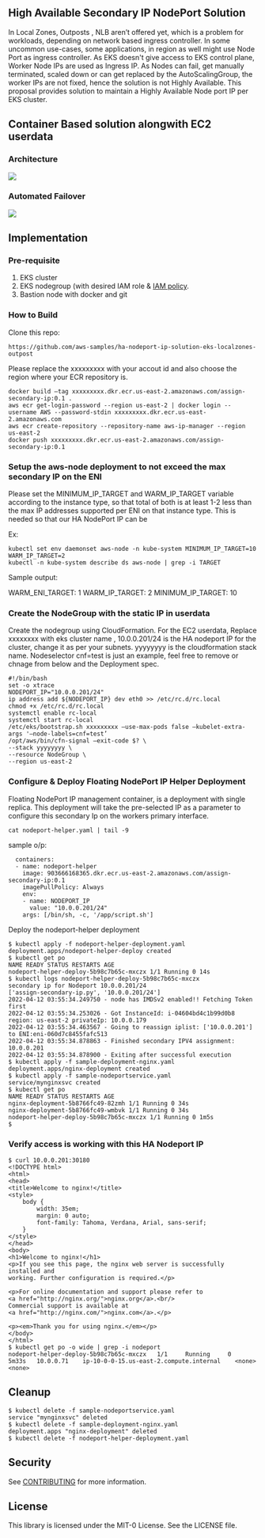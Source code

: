 
## High Available Secondary IP NodePort Solution

In Local Zones, Outposts , NLB aren’t offered yet, which is a problem for workloads, depending on network based ingress controller. In some uncommon use-cases, some applications, in region as well might use Node Port as ingress controller. As EKS doesn't give access to EKS control plane, Worker Node IPs are used as Ingress IP.
As Nodes can fail, get manually terminated, scaled down or can get replaced by the AutoScalingGroup, the worker IPs are not fixed, hence the solution is not Highly Available. This proposal provides solution to maintain a Highly Available Node port IP per EKS cluster.


## Container Based solution alongwith EC2 userdata

### Architecture
![](nodeport.jpg) 

### Automated Failover
![](nodeport-failover.jpg) 
## Implementation 
### Pre-requisite

1. EKS cluster
2. EKS nodegroup (with desired IAM role & [IAM policy](samples/iam-policy.json).
6. Bastion node with docker and git

### How to Build

Clone this repo:

```
https://github.com/aws-samples/ha-nodeport-ip-solution-eks-localzones-outpost
```

Please replace the xxxxxxxxx with your accout id and also choose the region where your ECR repository is.
```
docker build —tag xxxxxxxxx.dkr.ecr.us-east-2.amazonaws.com/assign-secondary-ip:0.1 .
aws ecr get-login-password --region us-east-2 | docker login --username AWS --password-stdin xxxxxxxxx.dkr.ecr.us-east-2.amazonaws.com
aws ecr create-repository --repository-name aws-ip-manager --region us-east-2
docker push xxxxxxxxx.dkr.ecr.us-east-2.amazonaws.com/assign-secondary-ip:0.1
```

###  Setup the aws-node deployment to not exceed the max secondary IP on the ENI

Please set the MINIMUM_IP_TARGET and WARM_IP_TARGET variable according to the instance type, so that total of both is at least 1-2 less than the max IP addresses supported per ENI on that instance type. This is needed so that our HA NodePort IP can be 

Ex:
```
kubectl set env daemonset aws-node -n kube-system MINIMUM_IP_TARGET=10 WARM_IP_TARGET=2
kubectl -n kube-system describe ds aws-node | grep -i TARGET
```
Sample output:

WARM_ENI_TARGET: 1
WARM_IP_TARGET: 2
MINIMUM_IP_TARGET: 10

###  Create the NodeGroup with the static IP in userdata
Create the nodegroup using CloudFormation. For the EC2 userdata, Replace xxxxxxxx with eks cluster name , 10.0.0.201/24 is the HA nodeport IP for the cluster, change it as per your subnets. yyyyyyyy is the cloudformation stack name. Nodeselector cnf=test is just an example, feel free to remove or chnage from below and the Deployment spec. 

```
#!/bin/bash
set -o xtrace
NODEPORT_IP="10.0.0.201/24"
ip address add ${NODEPORT_IP} dev eth0 >> /etc/rc.d/rc.local
chmod +x /etc/rc.d/rc.local
systemctl enable rc-local
systemctl start rc-local
/etc/eks/bootstrap.sh xxxxxxxxx —use-max-pods false —kubelet-extra-args '—node-labels=cnf=test’
/opt/aws/bin/cfn-signal —exit-code $? \
--stack yyyyyyyy \
--resource NodeGroup \
--region us-east-2
```

### Configure & Deploy Floating NodePort IP Helper Deployment

Floating NodePort IP management container, is a deployment with single replica. This deployment will take the pre-selected IP as a parameter to configure this secondary Ip on the workers primary interface. 

```
cat nodeport-helper.yaml | tail -9
```
sample o/p:

      containers:
      - name: nodeport-helper
        image: 903666168365.dkr.ecr.us-east-2.amazonaws.com/assign-secondary-ip:0.1
        imagePullPolicy: Always
        env:
        - name: NODEPORT_IP
          value: "10.0.0.201/24"
        args: [/bin/sh, -c, '/app/script.sh']

Deploy the nodeport-helper deployment

```
$ kubectl apply -f nodeport-helper-deployment.yaml
deployment.apps/nodeport-helper-deploy created
$ kubectl get po
NAME READY STATUS RESTARTS AGE
nodeport-helper-deploy-5b98c7b65c-mxczx 1/1 Running 0 14s
$ kubectl logs nodeport-helper-deploy-5b98c7b65c-mxczx
secondary ip for Nodeport 10.0.0.201/24
['assign-secondary-ip.py', '10.0.0.201/24']
2022-04-12 03:55:34.249750 - node has IMDSv2 enabled!! Fetching Token first
2022-04-12 03:55:34.253026 - Got InstanceId: i-04604bd4c1b99d0b8 region: us-east-2 privateIp: 10.0.0.179
2022-04-12 03:55:34.463567 - Going to reassign iplist: ['10.0.0.201'] to ENI:eni-060d7c8455fafc513
2022-04-12 03:55:34.878863 - Finished secondary IPV4 assignment: 10.0.0.201
2022-04-12 03:55:34.878900 - Exiting after successful execution
$ kubectl apply -f sample-deployment-nginx.yaml
deployment.apps/nginx-deployment created
$ kubectl apply -f sample-nodeportservice.yaml
service/mynginxsvc created
$ kubectl get po
NAME READY STATUS RESTARTS AGE
nginx-deployment-5b8766fc49-82zmh 1/1 Running 0 34s
nginx-deployment-5b8766fc49-wmbvk 1/1 Running 0 34s
nodeport-helper-deploy-5b98c7b65c-mxczx 1/1 Running 0 1m5s
$
```

### Verify access is working with this HA Nodeport IP
```
$ curl 10.0.0.201:30180
<!DOCTYPE html>
<html>
<head>
<title>Welcome to nginx!</title>
<style>
    body {
        width: 35em;
        margin: 0 auto;
        font-family: Tahoma, Verdana, Arial, sans-serif;
    }
</style>
</head>
<body>
<h1>Welcome to nginx!</h1>
<p>If you see this page, the nginx web server is successfully installed and
working. Further configuration is required.</p>

<p>For online documentation and support please refer to
<a href="http://nginx.org/">nginx.org</a>.<br/>
Commercial support is available at
<a href="http://nginx.com/">nginx.com</a>.</p>

<p><em>Thank you for using nginx.</em></p>
</body>
</html>
$ kubectl get po -o wide | grep -i nodeport
nodeport-helper-deploy-5b98c7b65c-mxczx   1/1     Running     0          5m33s   10.0.0.71    ip-10-0-0-15.us-east-2.compute.internal    <none>           <none>
```

## Cleanup
```
$ kubectl delete -f sample-nodeportservice.yaml
service "mynginxsvc" deleted
$ kubectl delete -f sample-deployment-nginx.yaml
deployment.apps "nginx-deployment" deleted
$ kubectl delete -f nodeport-helper-deployment.yaml
```

## Security

See [CONTRIBUTING](CONTRIBUTING.md#security-issue-notifications) for more information.

## License

This library is licensed under the MIT-0 License. See the LICENSE file.
